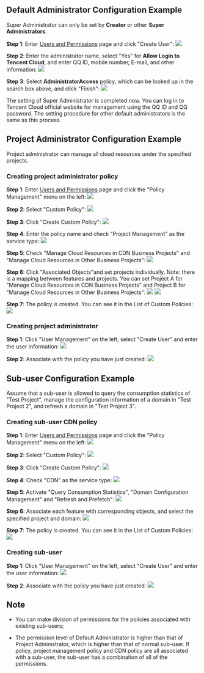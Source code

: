 ## Default Administrator Configuration Example

Super Administrator can only be set by **Creator** or other **Super Administrators**.

**Step 1**: Enter [Users and Permissions](https://console.qcloud.com/cam) page and click "Create User":
![](https://mc.qcloudimg.com/static/img/e868c7d73a299e9cc02aa274ca0f5ed5/1.png)

**Step 2**: Enter the administrator name, select "Yes" for **Allow Login to Tencent Cloud**, and enter QQ ID, mobile number, E-mail, and other information:
![](https://mc.qcloudimg.com/static/img/9ea77958b0f94d4c83f5d678e1905eb2/2.png)

**Step 3**: Select **AdministratorAccess** policy, which can be looked up in the search box above, and click "Finish":
![](https://mc.qcloudimg.com/static/img/e738bd0e91ec8471045c91b709d2949f/3.png)

The setting of Super Administrator is completed now. You can log in to Tencent Cloud official website for management using the QQ ID and QQ password. The setting procedure for other default administrators is the same as this process.

## Project Administrator Configuration Example

Project administrator can manage all cloud resources under the specified projects.
### Creating project administrator policy
**Step 1**: Enter [Users and Permissions](https://console.qcloud.com/cam) page and click the "Policy Management" menu on the left:
![](https://mc.qcloudimg.com/static/img/bf0e1f00266712c8f0511f0869485fd8/4.png)

**Step 2**: Select "Custom Policy":
![](https://mc.qcloudimg.com/static/img/e8e21e27de47ed5d73c226bca82be161/5.png)

**Step 3**: Click "Create Custom Policy":
![](https://mc.qcloudimg.com/static/img/33bf48495b17c80683de2e5284f96e10/6.png)

**Step 4**: Enter the policy name and check "Project Management" as the service type:
![](https://mc.qcloudimg.com/static/img/ea809760b106ae77184a888df9443eaf/7.png)

**Step 5**: Check "Manage Cloud Resources in CDN Business Projects" and "Manage Cloud Resources in Other Business Projects":
![](https://mc.qcloudimg.com/static/img/a80a478ce2eabd8c3d6f392c03b912d4/9.png)

**Step 6**: Click "Associated Objects"and set projects individually. Note: there is a mapping between features and projects. You can set Project A for "Manage Cloud Resources in CDN Business Projects" and Project B for "Manage Cloud Resources in Other Business Projects":
![](https://mc.qcloudimg.com/static/img/f79aa7aea974c3f4585701177ba44554/11.png)
![](https://mc.qcloudimg.com/static/img/730ff9aeb329d2d615833bdfabd3510c/12.png)

**Step 7**: The policy is created. You can see it in the List of Custom Policies:
![](https://mc.qcloudimg.com/static/img/d7f3e7eb8dcc81584775f1c08f24e73c/13.png)

### Creating project administrator

**Step 1**: Click "User Management" on the left, select "Create User" and enter the user information:
![](https://mc.qcloudimg.com/static/img/e1fb7b3d6e6f5eafdfb83d19ed733238/14.png)

**Step 2**: Associate with the policy you have just created:
![](https://mc.qcloudimg.com/static/img/25b586a07bbdb1782ed74ad8bef926cd/15.png)


## Sub-user Configuration Example

Assume that a sub-user is allowed to query the consumption statistics of "Test Project", manage the configuration information of a domain in "Test Project 2", and refresh a domain in "Test Project 3".

### Creating sub-user CDN policy
**Step 1**: Enter [Users and Permissions](https://console.qcloud.com/cam) page and click the "Policy Management" menu on the left:
![](https://mc.qcloudimg.com/static/img/05d4985be69ba747fa8df03a95c8eb28/16.png)

**Step 2**: Select "Custom Policy":
![](https://mc.qcloudimg.com/static/img/75750c4d936d9f5049a42e7c4aca70be/17.png)

**Step 3**: Click "Create Custom Policy":
![](https://mc.qcloudimg.com/static/img/ca24e6fcf603c3f6afb5a0b80123e6d6/18.png)

**Step 4**: Check "CDN" as the service type:
![](https://mc.qcloudimg.com/static/img/a3db67b4824e75f94ddf25433cea5dca/19.png)

**Step 5**: Activate "Query Consumption Statistics", "Domain Configuration Management" and "Refresh and Prefetch":
![](https://mc.qcloudimg.com/static/img/efa67584c3c026f0cbbeb20c6e94e384/20.png)

**Step 6**: Associate each feature with corresponding objects, and select the specified project and domain:
![](https://mc.qcloudimg.com/static/img/91b968c9ea07206bb42de5ecb3ca1946/21.png)

**Step 7**: The policy is created. You can see it in the List of Custom Policies:
![](https://mc.qcloudimg.com/static/img/8481a549ca9fba4831973476273596d4/22.png)


### Creating sub-user

**Step 1**: Click "User Management" on the left, select "Create User" and enter the user information:
![](https://mc.qcloudimg.com/static/img/9cee58d37cff9bb79e49cae34625a6c6/23.png)

**Step 2**: Associate with the policy you have just created:
![](https://mc.qcloudimg.com/static/img/5e7b23b731e01d2b5f5ffe2a2b72c87e/25.png)


## Note

+ You can make division of permissions for the policies associated with existing sub-users;

+ The permission level of Default Administrator is higher than that of Project Administrator, which is higher than that of normal sub-user. If policy, project management policy and CDN policy are all associated with a sub-user, the sub-user has a combination of all of the permissions.

  ​

